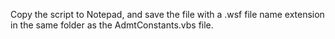<Token xmlns:xlink="http://www.w3.org/1999/xlink">Copy the script to Notepad, and save the file with a .wsf file name extension in the same folder as the AdmtConstants.vbs file.</Token>